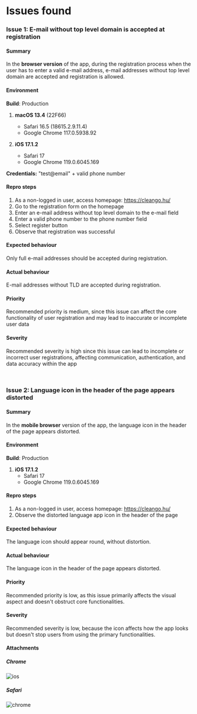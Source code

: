 # Issues found

### Issue 1: E-mail without top level domain is accepted at registration

#### Summary

In the **browser version** of the app, during the registration process when the user has to enter a valid e-mail address, e-mail addresses without top level domain are accepted and registration is allowed.

#### Environment

**Build**: Production

1. **macOS 13.4** (22F66)
    - Safari 16.5 (18615.2.9.11.4)
    - Google Chrome 117.0.5938.92

1. **iOS 17.1.2**
    - Safari 17
    - Google Chrome 119.0.6045.169

**Credentials:** "test@email" + valid phone number

#### Repro steps
1. As a non-logged in user, access homepage: https://cleango.hu/
1. Go to the registration form on the homepage
1. Enter an e-mail address without top level domain to the e-mail field
1. Enter a valid phone number to the phone number field
1. Select register button
1. Observe that registration was successful

#### Expected behaviour
Only full e-mail addresses should be accepted during registration.

#### Actual behaviour
E-mail addresses without TLD are accepted during registration.

#### Priority
Recommended priority is medium, since this issue can affect the core functionality of user registration and may lead to inaccurate or incomplete user data

#### Severity
Recommended severity is high since this issue can lead to incomplete or incorrect user registrations, affecting communication, authentication, and data accuracy within the app

&nbsp;
&nbsp;
&nbsp;

### Issue 2: Language icon in the header of the page appears distorted

#### Summary

In the **mobile browser** version of the app, the language icon in the header of the page appears distorted.

#### Environment

**Build**: Production

1. **iOS 17.1.2**
    - Safari 17
    - Google Chrome 119.0.6045.169


#### Repro steps
1. As a non-logged in user, access homepage: https://cleango.hu/
1. Observe the distorted language app icon in the header of the page

#### Expected behaviour
The language icon should appear round, without distortion.

#### Actual behaviour
The language icon in the header of the page appears distorted.

#### Priority
Recommended priority is low, as this issue primarily affects the visual aspect and doesn't obstruct core functionalities.

#### Severity
Recommended severity is low, because the icon affects how the app looks but doesn't stop users from using the primary functionalities.

#### Attachments

##### Chrome

![ios](/attachments//Issue2_iOS_Chrome.PNG)

##### Safari

![chrome](/attachments/Issue2_iOS_Safari.PNG)
